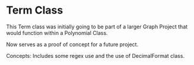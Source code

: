 # Term Class
This Term class was initially going to be part of a larger Graph Project that would function within a Polynomial Class.

Now serves as a proof of concept for a future project. 

Concepts:
Includes some regex use and the use of DecimalFormat class.

